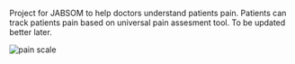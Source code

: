 Project for JABSOM to help doctors understand patients pain.
Patients can track patients pain based on universal pain assesment tool. To be updated better later. 

![pain scale](https://github.com/lsoriano808/fluffy/blob/master/Pain-Scale-Wong-Baker.jpg)
